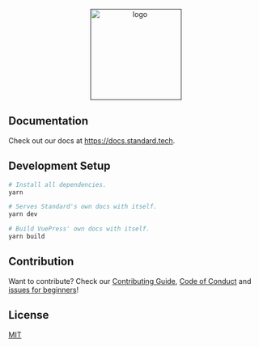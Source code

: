 <p align="center">
  <a href="" target="_blank">
    <img width="180" src="https://docs.standard.tech/img/standard-logo-dark.svg" alt="logo">
  </a>
</p>

## Documentation

Check out our docs at https://docs.standard.tech.

## Development Setup

``` sh
# Install all dependencies.
yarn

# Serves Standard's own docs with itself.
yarn dev

# Build VuePress' own docs with itself.
yarn build
```

## Contribution

Want to contribute? Check our [Contributing Guide](.github/CONTRIBUTING.md), [Code of Conduct](.github/CODE_OF_CONDUCT.md) and [issues for beginners](https://github.com/standardweb3/docs/issues)!


## License
[MIT](https://github.com/standardweb3/docs/blob/master/LICENSE.md)
